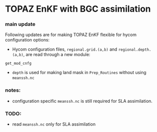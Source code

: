 # TOPAZ EnKF with BGC assimilation

### main update

Following updates are for making TOPAZ EnKF flexible for hycom configuration options:

- Hycom configuration files, ```regional.grid.(a,b)``` and ```regional.depth.(a,b)```, are read through a new module:
```
get_mod_cnfg
```
- ```depth``` is used for making land mask in ```Prep_Routines``` without using ```meanssh.nc```

### notes:

- configuration specific ```meanssh.nc``` is still required for SLA assimilation.

### TODO:

- read ```meanssh.nc``` only for SLA assimilation
